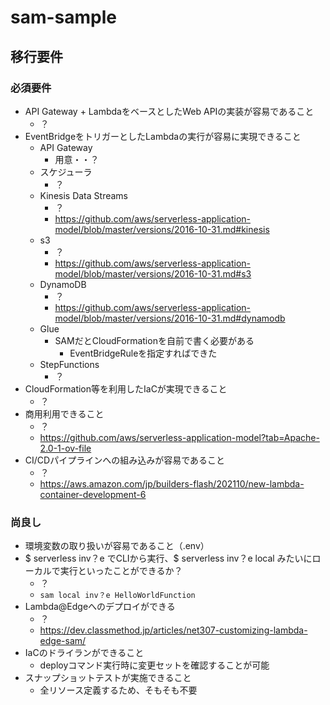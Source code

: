 # sam-sample

## 移行要件

### 必須要件

- API Gateway + LambdaをベースとしたWeb APIの実装が容易であること
  - ？
- EventBridgeをトリガーとしたLambdaの実行が容易に実現できること
  - API Gateway
    - 用意・・？
  - スケジューラ
    - ？
  - Kinesis Data Streams
    - ？
    - <https://github.com/aws/serverless-application-model/blob/master/versions/2016-10-31.md#kinesis>
  - s3
    - ？
    - <https://github.com/aws/serverless-application-model/blob/master/versions/2016-10-31.md#s3>
  - DynamoDB
    - ？
    - <https://github.com/aws/serverless-application-model/blob/master/versions/2016-10-31.md#dynamodb>
  - Glue
    - SAMだとCloudFormationを自前で書く必要がある
      - EventBridgeRuleを指定すればできた
  - StepFunctions
    - ？
- CloudFormation等を利用したIaCが実現できること
  - ？
- 商用利用できること
  - ？
  - <https://github.com/aws/serverless-application-model?tab=Apache-2.0-1-ov-file>
- CI/CDパイプラインへの組み込みが容易であること
  - ？
  - <https://aws.amazon.com/jp/builders-flash/202110/new-lambda-container-development-6>

### 尚良し

- 環境変数の取り扱いが容易であること（.env）
- $ serverless inv？e でCLIから実行、$ serverless inv？e local みたいにローカルで実行といったことができるか？
  - ？
  - `sam local inv？e HelloWorldFunction`
- Lambda@Edgeへのデプロイができる
  - ？
  - <https://dev.classmethod.jp/articles/net307-customizing-lambda-edge-sam/>
- IaCのドライランができること
  - deployコマンド実行時に変更セットを確認することが可能
- スナップショットテストが実施できること
  - 全リソース定義するため、そもそも不要
